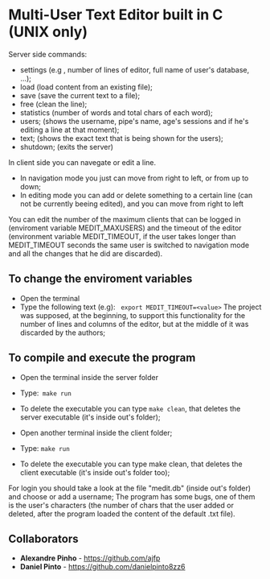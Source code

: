 # Multi-User Text Editor built in C (UNIX only)
Server side commands:
 * settings (e.g , number of lines of editor, full name of user's database, ...);
 * load <filename> (load content from an existing file);
 * save <filename> (save the current text to a file);
 * free <linenumber> (clean the <linenumber> line);
 * statistics (number of words and total chars of each word);
 * users; (shows the username, pipe's name, age's sessions and if he's editing a line at that moment);
 * text; (shows the exact text that is being shown for the users);
 * shutdown; (exits the server)
 
 In client side you can navegate or edit a line.
  * In navigation mode you just can move from right to left, or from up to down;
  * In editing mode you can add or delete something to a certain line (can not be currently beeing edited), and you can move from   right to left
  
  You can edit the number of the maximum clients that can be logged in (enviroment variable MEDIT_MAXUSERS) and the timeout of the editor (environment variable MEDIT_TIMEOUT, if the user takes longer than MEDIT_TIMEOUT seconds the same user is switched to navigation mode and all the changes that he did are discarded).
  
## To change the enviroment variables
   * Open the terminal
   * Type the following text (e.g): ``` export MEDIT_TIMEOUT=<value>```
   The project was supposed, at the beginning, to support this functionality for the number of lines and columns of the editor, but at the middle of it was discarded by the authors;
  
## To compile and execute the program
   * Open the terminal inside the server folder
   * Type:``` make run```
   * To delete the executable you can type
   ``` make clean ```, that deletes the server executable (it's inside out's folder);
   
   * Open another terminal inside the client folder;
   * Type: ```make run```
   * To delete the executable you can type make clean, that deletes the client executable (it's inside out's folder too);
  
   For login you should take a look at the file "medit.db" (inside out's folder) and choose or add a username;
   The program has some bugs, one of them is the user's characters (the number of chars that the user added or deleted, after the program loaded the content of the default .txt file).
   
   ## Collaborators
* **Alexandre Pinho** - https://github.com/ajfp
* **Daniel Pinto** - https://github.com/danielpinto8zz6
